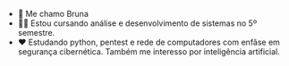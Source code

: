 - 👩 Me chamo Bruna
- 👩‍🎓 Estou cursando análise e desenvolvimento de sistemas no 5º semestre.
- ❤️ Estudando python, pentest e rede de computadores com enfâse em segurança cibernética. Também me interesso por inteligência artificial.

<!---
brubs124/brubs124 is a ✨ special ✨ repository because its `README.md` (this file) appears on your GitHub profile.
You can click the Preview link to take a look at your changes.
--->
